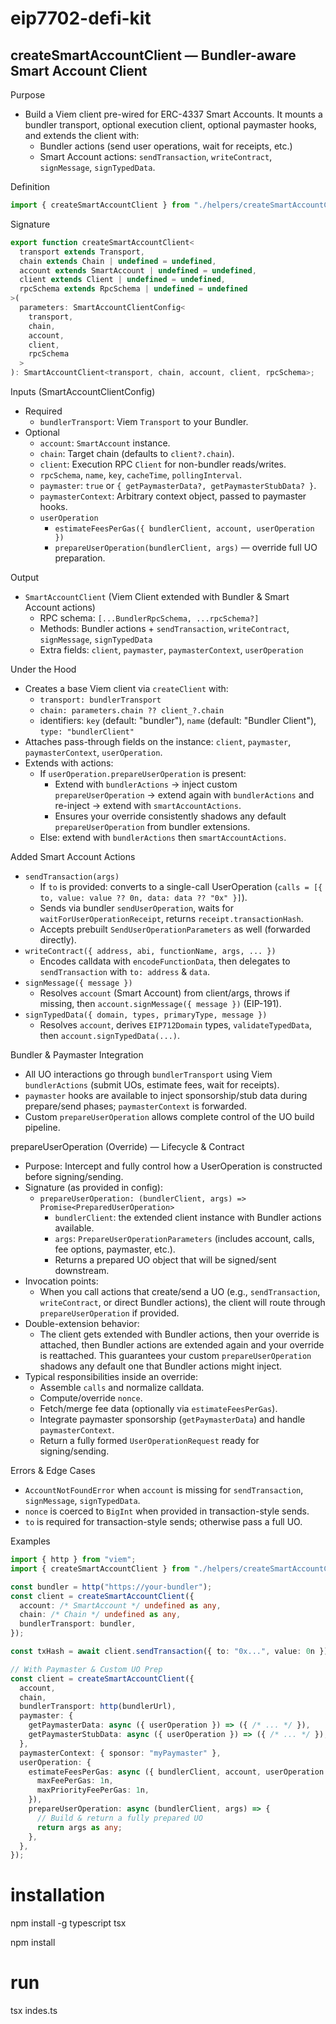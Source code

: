 # eip7702-defi-kit
## createSmartAccountClient — Bundler-aware Smart Account Client

Purpose
- Build a Viem client pre-wired for ERC-4337 Smart Accounts. It mounts a bundler transport, optional execution client, optional paymaster hooks, and extends the client with:
  - Bundler actions (send user operations, wait for receipts, etc.)
  - Smart Account actions: `sendTransaction`, `writeContract`, `signMessage`, `signTypedData`.

Definition
```ts
import { createSmartAccountClient } from "./helpers/createSmartAccountClient";
```

Signature
```ts
export function createSmartAccountClient<
  transport extends Transport,
  chain extends Chain | undefined = undefined,
  account extends SmartAccount | undefined = undefined,
  client extends Client | undefined = undefined,
  rpcSchema extends RpcSchema | undefined = undefined
>(
  parameters: SmartAccountClientConfig<
    transport,
    chain,
    account,
    client,
    rpcSchema
  >
): SmartAccountClient<transport, chain, account, client, rpcSchema>;
```

Inputs (SmartAccountClientConfig)
- Required
  - `bundlerTransport`: Viem `Transport` to your Bundler.
- Optional
  - `account`: `SmartAccount` instance.
  - `chain`: Target chain (defaults to `client?.chain`).
  - `client`: Execution RPC `Client` for non-bundler reads/writes.
  - `rpcSchema`, `name`, `key`, `cacheTime`, `pollingInterval`.
  - `paymaster`: `true` or `{ getPaymasterData?, getPaymasterStubData? }`.
  - `paymasterContext`: Arbitrary context object, passed to paymaster hooks.
  - `userOperation`
    - `estimateFeesPerGas({ bundlerClient, account, userOperation })`
    - `prepareUserOperation(bundlerClient, args)` — override full UO preparation.

Output
- `SmartAccountClient` (Viem Client extended with Bundler & Smart Account actions)
  - RPC schema: `[...BundlerRpcSchema, ...rpcSchema?]`
  - Methods: Bundler actions + `sendTransaction`, `writeContract`, `signMessage`, `signTypedData`
  - Extra fields: `client`, `paymaster`, `paymasterContext`, `userOperation`

Under the Hood
- Creates a base Viem client via `createClient` with:
  - `transport: bundlerTransport`
  - `chain: parameters.chain ?? client_?.chain`
  - identifiers: `key` (default: "bundler"), `name` (default: "Bundler Client"), `type: "bundlerClient"`
- Attaches pass-through fields on the instance: `client`, `paymaster`, `paymasterContext`, `userOperation`.
- Extends with actions:
  - If `userOperation.prepareUserOperation` is present:
    - Extend with `bundlerActions` → inject custom `prepareUserOperation` → extend again with `bundlerActions` and re-inject → extend with `smartAccountActions`.
    - Ensures your override consistently shadows any default `prepareUserOperation` from bundler extensions.
  - Else: extend with `bundlerActions` then `smartAccountActions`.

Added Smart Account Actions
- `sendTransaction(args)`
  - If `to` is provided: converts to a single-call UserOperation (`calls = [{ to, value: value ?? 0n, data: data ?? "0x" }]`).
  - Sends via bundler `sendUserOperation`, waits for `waitForUserOperationReceipt`, returns `receipt.transactionHash`.
  - Accepts prebuilt `SendUserOperationParameters` as well (forwarded directly).
- `writeContract({ address, abi, functionName, args, ... })`
  - Encodes calldata with `encodeFunctionData`, then delegates to `sendTransaction` with `to: address` & `data`.
- `signMessage({ message })`
  - Resolves `account` (Smart Account) from client/args, throws if missing, then `account.signMessage({ message })` (EIP-191).
- `signTypedData({ domain, types, primaryType, message })`
  - Resolves `account`, derives `EIP712Domain` types, `validateTypedData`, then `account.signTypedData(...)`.

Bundler & Paymaster Integration
- All UO interactions go through `bundlerTransport` using Viem `bundlerActions` (submit UOs, estimate fees, wait for receipts).
- `paymaster` hooks are available to inject sponsorship/stub data during prepare/send phases; `paymasterContext` is forwarded.
- Custom `prepareUserOperation` allows complete control of the UO build pipeline.

prepareUserOperation (Override) — Lifecycle & Contract
- Purpose: Intercept and fully control how a UserOperation is constructed before signing/sending.
- Signature (as provided in config):
  - `prepareUserOperation: (bundlerClient, args) => Promise<PreparedUserOperation>`
    - `bundlerClient`: the extended client instance with Bundler actions available.
    - `args`: `PrepareUserOperationParameters` (includes account, calls, fee options, paymaster, etc.).
    - Returns a prepared UO object that will be signed/sent downstream.
- Invocation points:
  - When you call actions that create/send a UO (e.g., `sendTransaction`, `writeContract`, or direct Bundler actions), the client will route through `prepareUserOperation` if provided.
- Double-extension behavior:
  - The client gets extended with Bundler actions, then your override is attached, then Bundler actions are extended again and your override is reattached. This guarantees your custom `prepareUserOperation` shadows any default one that Bundler actions might inject.
- Typical responsibilities inside an override:
  - Assemble `calls` and normalize calldata.
  - Compute/override `nonce`.
  - Fetch/merge fee data (optionally via `estimateFeesPerGas`).
  - Integrate paymaster sponsorship (`getPaymasterData`) and handle `paymasterContext`.
  - Return a fully formed `UserOperationRequest` ready for signing/sending.

Errors & Edge Cases
- `AccountNotFoundError` when `account` is missing for `sendTransaction`, `signMessage`, `signTypedData`.
- `nonce` is coerced to `BigInt` when provided in transaction-style sends.
- `to` is required for transaction-style sends; otherwise pass a full UO.

Examples
```ts
import { http } from "viem";
import { createSmartAccountClient } from "./helpers/createSmartAccountClient";

const bundler = http("https://your-bundler");
const client = createSmartAccountClient({
  account: /* SmartAccount */ undefined as any,
  chain: /* Chain */ undefined as any,
  bundlerTransport: bundler,
});

const txHash = await client.sendTransaction({ to: "0x...", value: 0n });
```

```ts
// With Paymaster & Custom UO Prep
const client = createSmartAccountClient({
  account,
  chain,
  bundlerTransport: http(bundlerUrl),
  paymaster: {
    getPaymasterData: async ({ userOperation }) => ({ /* ... */ }),
    getPaymasterStubData: async ({ userOperation }) => ({ /* ... */ }),
  },
  paymasterContext: { sponsor: "myPaymaster" },
  userOperation: {
    estimateFeesPerGas: async ({ bundlerClient, account, userOperation }) => ({
      maxFeePerGas: 1n,
      maxPriorityFeePerGas: 1n,
    }),
    prepareUserOperation: async (bundlerClient, args) => {
      // Build & return a fully prepared UO
      return args as any;
    },
  },
});
```

# installation

npm install -g typescript tsx

npm install

# run
tsx indes.ts
